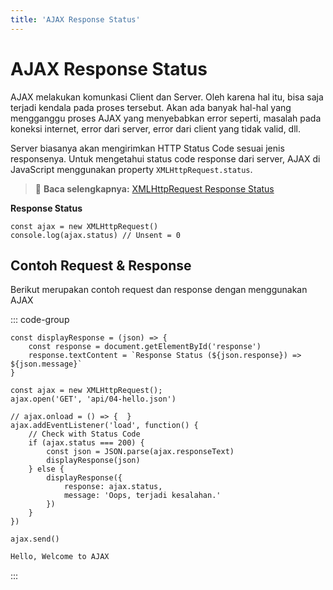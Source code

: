 ```yaml
---
title: 'AJAX Response Status'
---
```


# AJAX Response Status

AJAX melakukan komunkasi Client dan Server. Oleh karena hal itu, bisa saja terjadi kendala pada proses tersebut. Akan ada banyak hal-hal yang mengganggu proses AJAX yang menyebabkan error seperti, masalah pada koneksi internet, error dari server, error dari client yang tidak valid, dll.

Server biasanya akan mengirimkan HTTP Status Code sesuai jenis responsenya. Untuk mengetahui status code response dari server, AJAX di JavaScript menggunakan property `XMLHttpRequest.status`.

> :memo: **Baca selengkapnya:** [XMLHttpRequest Response Status](https://developer.mozilla.org/en-US/docs/Web/API/XMLHttpRequest/status)

**Response Status**
```js{2}
const ajax = new XMLHttpRequest()
console.log(ajax.status) // Unsent = 0
```

## Contoh Request & Response
Berikut merupakan contoh request dan response dengan menggunakan AJAX

::: code-group
```js{3,17} [Request]
const displayResponse = (json) => {
	const response = document.getElementById('response')
	response.textContent = `Response Status (${json.response}) => ${json.message}`
}

const ajax = new XMLHttpRequest();
ajax.open('GET', 'api/04-hello.json')

// ajax.onload = () => {  }
ajax.addEventListener('load', function() {
	// Check with Status Code
	if (ajax.status === 200) {
		const json = JSON.parse(ajax.responseText)
		displayResponse(json)
	} else {
		displayResponse({
			response: ajax.status,
			message: 'Oops, terjadi kesalahan.'
		})
	}
})

ajax.send()
```


```html [Reponse]
Hello, Welcome to AJAX
```
:::